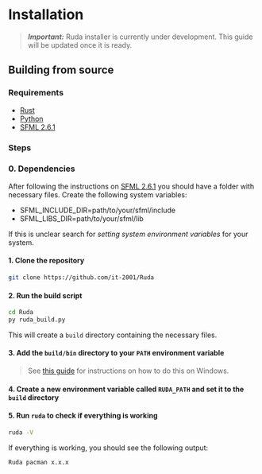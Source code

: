# Installation

> **_Important:_**  Ruda installer is currently under development. This guide will be updated once it is ready.

## Building from source

### Requirements

- [Rust](https://www.rust-lang.org/tools/install)
- [Python](https://www.python.org/downloads/)
- [SFML 2.6.1](https://www.sfml-dev.org/download/sfml/2.6.1/)

### Steps

### 0. Dependencies

After following the instructions on [SFML 2.6.1](https://www.sfml-dev.org/download/sfml/2.6.1/) you should have a folder with necessary files. Create the following system variables:

- SFML_INCLUDE_DIR=path/to/your/sfml/include
- SFML_LIBS_DIR=path/to/your/sfml/lib

If this is unclear search for _setting system environment variables_ for your system.

#### 1. Clone the repository

```bash
git clone https://github.com/it-2001/Ruda
```

#### 2. Run the build script

```bash
cd Ruda
py ruda_build.py
```

This will create a `build` directory containing the necessary files.

#### 3. Add the `build/bin` directory to your `PATH` environment variable

> See [this guide](https://www.architectryan.com/2018/03/17/add-to-the-path-on-windows-10/) for instructions on how to do this on Windows.

#### 4. Create a new environment variable called `RUDA_PATH` and set it to the `build` directory

#### 5. Run `ruda` to check if everything is working

```bash
ruda -V
```

If everything is working, you should see the following output:

```bash
Ruda pacman x.x.x
```
